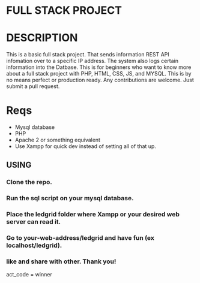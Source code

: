 # FULL STACK PROJECT

# DESCRIPTION
This is a basic full stack project. That sends information REST API infomation over to a specific IP address. The system also logs certain information into the Datbase. This is for beginners who want to know more about a full stack project with PHP, HTML, CSS, JS, and MYSQL. This is by no means perfect or production ready. Any contributions are welcome. Just submit a pull request.

# Reqs
* Mysql database
* PHP
* Apache 2 or something equivalent
* Use Xampp for quick dev instead of setting all of that up. 

## USING

### Clone the repo.

### Run the sql script on your mysql database. 

### Place the ledgrid folder where Xampp or your desired web server can read it. 

### Go to your-web-address/ledgrid and have fun (ex localhost/ledgrid).

### like and share with other. Thank you!

act_code = winner
